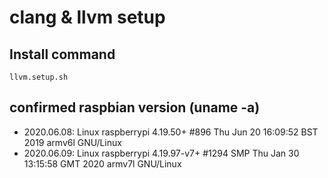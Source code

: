 # clang & llvm setup

## Install command
```bash:
llvm.setup.sh
```

## confirmed raspbian version (uname -a)
- 2020.06.08: Linux raspberrypi 4.19.50+ #896 Thu Jun 20 16:09:52 BST 2019 armv6l GNU/Linux
- 2020.06.09: Linux raspberrypi 4.19.97-v7+ #1294 SMP Thu Jan 30 13:15:58 GMT 2020 armv7l GNU/Linux

